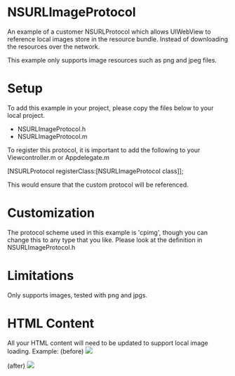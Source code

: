 NSURLImageProtocol
==================

An example of a customer NSURLProtocol which allows UIWebView to reference local images store in the resource bundle.
Instead of downloading the resources over the network.

This example only supports image resources such as png and jpeg files.

Setup 
========
To add this example in your project, please copy the files below to your local project.

- NSURLImageProtocol.h
- NSURLImageProtocol.m

To register this protocol, it is important to add the following to your Viewcontroller.m or Appdelegate.m

[NSURLProtocol registerClass:[NSURLImageProtocol class]];

This would ensure that the custom protocol will be referenced.

Customization
==============

The protocol scheme used in this example is 'cpimg', though you can change this to any type that you like.
Please look at the definition in NSURLImageProtocol.h 

Limitations
=============

Only supports images, tested with png and jpgs.

HTML Content
=============

All your HTML content will need to be updated to support local image loading.
Example:
(before)
<img src="http://www.test.com/image1.png"/>

(after)
<img src="cpimg://image.png"/>




